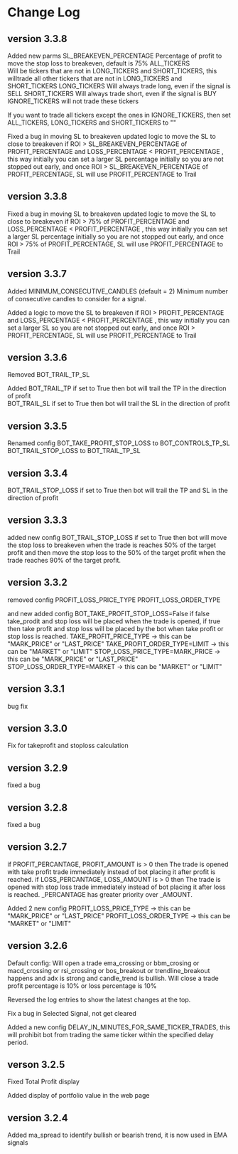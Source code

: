 # Change Log
## version 3.3.8 ##
Added new parms
SL_BREAKEVEN_PERCENTAGE
    Percentage of profit to move the stop loss to breakeven, default is 75%
ALL_TICKERS  
    Will be tickers that are not in LONG_TICKERS and SHORT_TICKERS, this willtrade all other tickers that are not in LONG_TICKERS and SHORT_TICKERS
LONG_TICKERS 
    Will always trade long, even if the signal is SELL
SHORT_TICKERS 
    Will always trade short, even if the signal is BUY
IGNORE_TICKERS 
    will not trade these tickers

If you want to trade all tickers except the ones in IGNORE_TICKERS, then set ALL_TICKERS, LONG_TICKERS and SHORT_TICKERS to ""

Fixed a bug in moving SL to breakeven
updated logic to move the SL to close to breakeven if ROI > SL_BREAKEVEN_PERCENTAGE of PROFIT_PERCENTAGE and LOSS_PERCENTAGE < PROFIT_PERCENTAGE , this way initially you can set a larger SL percentage initially so you are not stopped out early, and once ROI > SL_BREAKEVEN_PERCENTAGE of PROFIT_PERCENTAGE, SL will use PROFIT_PERCENTAGE to Trail    


## version 3.3.8 ##
Fixed a bug in moving SL to breakeven
updated logic to move the SL to close to breakeven if ROI > 75% of PROFIT_PERCENTAGE and LOSS_PERCENTAGE < PROFIT_PERCENTAGE , this way initially you can set a larger SL percentage initially so you are not stopped out early, and once ROI > 75% of PROFIT_PERCENTAGE, SL will use PROFIT_PERCENTAGE to Trail    


## version 3.3.7 ##
Added
MINIMUM_CONSECUTIVE_CANDLES (default = 2)
    Minimum number of consecutive candles to consider for a signal.

Added a logic to move the SL to breakeven if ROI > PROFIT_PERCENTAGE and LOSS_PERCENTAGE < PROFIT_PERCENTAGE , this way initially you can set a larger SL so you are not stopped out early, and once ROI > PROFIT_PERCENTAGE, SL will use PROFIT_PERCENTAGE to Trail    

## version 3.3.6 ##
Removed
BOT_TRAIL_TP_SL

Added
BOT_TRAIL_TP
    if set to True then bot will trail the TP in the direction of profit    
BOT_TRAIL_SL
    if set to True then bot will trail the SL in the direction of profit

## version 3.3.5 ##
Renamed config
BOT_TAKE_PROFIT_STOP_LOSS to BOT_CONTROLS_TP_SL
BOT_TRAIL_STOP_LOSS to BOT_TRAIL_TP_SL

## version 3.3.4 ##
BOT_TRAIL_STOP_LOSS 
if set to True then bot will trail the TP and SL in the direction of profit

## version 3.3.3 ##
added new config
BOT_TRAIL_STOP_LOSS 
if set to True then bot will move the stop loss to breakeven when the trade is reaches 50% of the target profit and then move the stop loss to the 50% of the target profit when the trade reaches 90% of the target profit.

## version 3.3.2 ##
removed config
PROFIT_LOSS_PRICE_TYPE
PROFIT_LOSS_ORDER_TYPE

and new added config
BOT_TAKE_PROFIT_STOP_LOSS=False
    if false take_prodit and stop loss will be placed when the trade is opened, 
    if true then take profit and stop loss will be placed by the bot when take profit or stop loss is reached. 
TAKE_PROFIT_PRICE_TYPE -> this can be "MARK_PRICE" or "LAST_PRICE"
TAKE_PROFIT_ORDER_TYPE=LIMIT -> this can be "MARKET" or "LIMIT" 
STOP_LOSS_PRICE_TYPE=MARK_PRICE -> this can be "MARK_PRICE" or "LAST_PRICE"
STOP_LOSS_ORDER_TYPE=MARKET -> this can be "MARKET" or "LIMIT" 

## version 3.3.1 ##
bug fix

## version 3.3.0 ##
Fix for takeprofit and stoploss calculation

## version 3.2.9 ##
fixed a bug

## version 3.2.8 ##
fixed a bug

## version 3.2.7 ##
if PROFIT_PERCANTAGE, PROFIT_AMOUNT is > 0 then The trade is opened with take profit trade immediately instead of bot placing it after profit is reached.
if LOSS_PERCANTAGE, LOSS_AMOUNT is > 0 then The trade is opened with stop loss trade immediately instead of bot placing it after loss is reached.
_PERCANTAGE has greater priority over _AMOUNT. 

Added 2 new config
PROFIT_LOSS_PRICE_TYPE -> this can be "MARK_PRICE" or "LAST_PRICE"
PROFIT_LOSS_ORDER_TYPE -> this can be "MARKET" or "LIMIT" 


## version 3.2.6 ##
Default config:
Will open a trade ema_crossing or bbm_crosing or macd_crossing or rsi_crossing or bos_breakout or trendline_breakout happens and adx is strong and candle_trend is bullish.
Will close a trade profit percentage is 10% or loss percentage is 10%

Reversed the log entries to show the latest changes at the top.

Fix a bug in Selected Signal, not get cleared

Added a new config DELAY_IN_MINUTES_FOR_SAME_TICKER_TRADES, this will prohibit bot from trading the same ticker within the specified delay period. 

## verson 3.2.5 ##
Fixed Total Profit display

Added display of portfolio value in the web page

## version 3.2.4 ##
Added ma_spread to identify bullish or bearish trend, it is now used in EMA signals